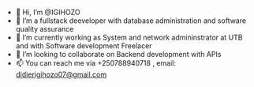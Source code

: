 - 👋 Hi, I’m @IGIHOZO
- 👀 I’m a fullstack deeveloper with database administration and software quality assurance
- 🌱 I’m currently working as System and network admininstrator at UTB and with Software development Freelacer
- 💞️ I’m looking to collaborate on Backend development with APIs
- 📫 You can reach me via +250788940718 , email: didierigihozo07@gmail.com

<!---
IGIHOZO/IGIHOZO is a ✨ special ✨ repository because its `README.md` (this file) appears on your GitHub profile.
You can click the Preview link to take a look at your changes.
--->
